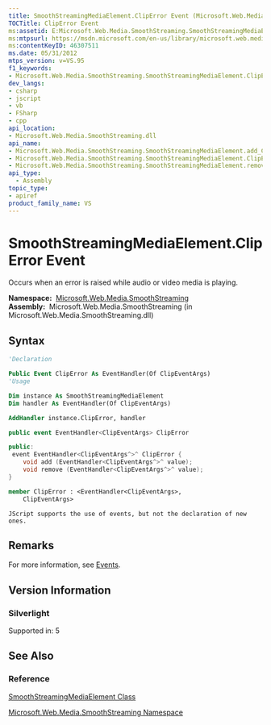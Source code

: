 ```yaml
---
title: SmoothStreamingMediaElement.ClipError Event (Microsoft.Web.Media.SmoothStreaming)
TOCTitle: ClipError Event
ms:assetid: E:Microsoft.Web.Media.SmoothStreaming.SmoothStreamingMediaElement.ClipError
ms:mtpsurl: https://msdn.microsoft.com/en-us/library/microsoft.web.media.smoothstreaming.smoothstreamingmediaelement.cliperror(v=VS.95)
ms:contentKeyID: 46307511
ms.date: 05/31/2012
mtps_version: v=VS.95
f1_keywords:
- Microsoft.Web.Media.SmoothStreaming.SmoothStreamingMediaElement.ClipError
dev_langs:
- csharp
- jscript
- vb
- FSharp
- cpp
api_location:
- Microsoft.Web.Media.SmoothStreaming.dll
api_name:
- Microsoft.Web.Media.SmoothStreaming.SmoothStreamingMediaElement.add_ClipError
- Microsoft.Web.Media.SmoothStreaming.SmoothStreamingMediaElement.ClipError
- Microsoft.Web.Media.SmoothStreaming.SmoothStreamingMediaElement.remove_ClipError
api_type:
  - Assembly
topic_type:
- apiref
product_family_name: VS
---
```


# SmoothStreamingMediaElement.ClipError Event

Occurs when an error is raised while audio or video media is playing.

**Namespace:**  [Microsoft.Web.Media.SmoothStreaming](microsoft-web-media-smoothstreaming-namespace_1.md)  
**Assembly:**  Microsoft.Web.Media.SmoothStreaming (in Microsoft.Web.Media.SmoothStreaming.dll)

## Syntax

```vb
'Declaration

Public Event ClipError As EventHandler(Of ClipEventArgs)
'Usage

Dim instance As SmoothStreamingMediaElement
Dim handler As EventHandler(Of ClipEventArgs)

AddHandler instance.ClipError, handler
```

```csharp
public event EventHandler<ClipEventArgs> ClipError
```

```cpp
public:
 event EventHandler<ClipEventArgs^>^ ClipError {
    void add (EventHandler<ClipEventArgs^>^ value);
    void remove (EventHandler<ClipEventArgs^>^ value);
}
```

``` fsharp
member ClipError : <EventHandler<ClipEventArgs>,
    ClipEventArgs>
```

```jscript
JScript supports the use of events, but not the declaration of new ones.
```

## Remarks

For more information, see [Events](events.md).

## Version Information

### Silverlight

Supported in: 5  

## See Also

### Reference

[SmoothStreamingMediaElement Class](smoothstreamingmediaelement-class-microsoft-web-media-smoothstreaming_1.md)

[Microsoft.Web.Media.SmoothStreaming Namespace](microsoft-web-media-smoothstreaming-namespace_1.md)

